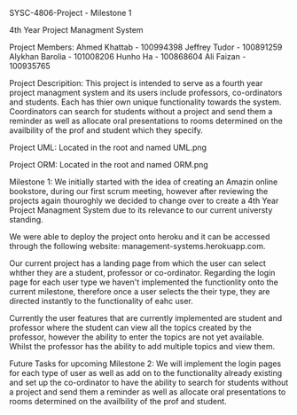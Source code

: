 SYSC-4806-Project - Milestone 1

4th Year Project Managment System 

Project Members:
Ahmed Khattab - 100994398
Jeffrey Tudor - 100891259
Alykhan Barolia - 101008206
Hunho Ha - 100868604
Ali Faizan - 100935765


Project Descripition:
This project is intended to serve as a fourth year project managment system and its users include professors, co-ordinators and students. Each has thier own unique functionality towards the system. Coordinators can search for students without a project and send them a reminder as well as allocate oral presentations to rooms determined on the availbility of the prof and student which they specify. 


Project UML:
Located in the root and named UML.png


Project ORM:
Located in the root and named ORM.png


Milestone 1:
We initially started with the idea of creating an Amazin online bookstore, during our first scrum meeting, however after reviewing the projects again thouroghly we decided to change over to create a 4th Year Project Managment System due to its relevance to our current universty standing. 

We were able to deploy the project onto heroku and it can be accessed through the following website: management-systems.herokuapp.com.

Our current project has a landing page from which the user can select whther they are a student, professor or co-ordinator. Regarding the login page for each user type we haven't implemented the functionlity onto the current milestone, therefore once a user selects the their type, they are directed instantly to the functionality of eahc user. 

Currently the user features that are currently implemented are student and professor where the student can view all the topics created by the professor, however the ability to enter the topics are not yet available. Whilst the professor has the ability to add multiple topics and view them.


Future Tasks for upcoming Milestone 2:
We will implement the login pages for each type of user as well as add on to the functionality already existing and set up the co-ordinator to have the ability to search for students without a project and send them a reminder as well as allocate oral presentations to rooms determined on the availbility of the prof and student.





